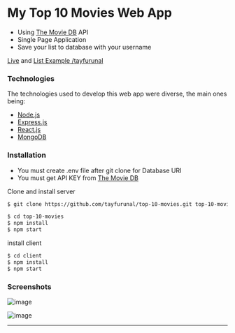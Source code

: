 # My Top 10 Movies Web App

* Using [The Movie DB](https://www.themoviedb.org) API
* Single Page Application
* Save your list to database with your username

[Live](https://mytop10movies.herokuapp.com) 
and 
[List Example /tayfurunal](https://mytop10movies.herokuapp.com/tayfurunal) 

### Technologies

The technologies used to develop this web app were diverse, the main ones being:

- [Node.js](https://nodejs.org/en/)
- [Express.js](https://expressjs.com/)
- [React.js](https://reactjs.org/)
- [MongoDB](https://www.mongodb.com/)

### Installation

 - You must create .env file after git clone for Database URI
 - You must get API KEY from [The Movie DB](https://www.themoviedb.org)
 
Clone and install server

```sh
$ git clone https://github.com/tayfurunal/top-10-movies.git top-10-movies

$ cd top-10-movies
$ npm install
$ npm start

```

install client

```sh
$ cd client
$ npm install
$ npm start
```

### Screenshots

![image](https://i.ibb.co/cckyS9L/Screen-Shot-2019-09-24-at-23-00-08.png)

![image](https://i.ibb.co/1nxtyH0/Screen-Shot-2019-09-24-at-23-00-16.png)

---
